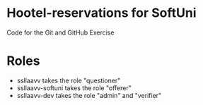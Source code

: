 # Hootel-reservations for SoftUni
Code for the Git and GitHub Exercise

# Roles
*	ssllaavv takes the role "questioner"
*	ssllaavv-softuni takes the role "offerer"
*	ssllaavv-dev takes the role "admin" and "verifier"
